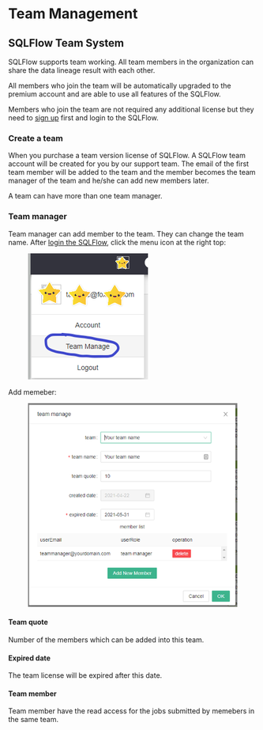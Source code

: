 # Team Management

## SQLFlow Team System

SQLFlow supports team working. All team members in the organization can share the data lineage result with each other.

All members who join the team will be automatically upgraded to the premium account and are able to use all features of the SQLFlow.

Members who join the team are not required any additional license but they need to [sign up](https://sqlflow.gudusoft.com) first and login to the SQLFlow.

### Create a team

When you purchase a team version license of SQLFlow. A SQLFlow team account will be created for you by our support team. The email of the first team member will be added to the team and the member becomes the team manager of the team and he/she can add new members later.

A team can have more than one team manager.

### Team manager

Team manager can add member to the team. They can change the team name. After [login the SQLFlow](https://sqlflow.gudusoft.com), click the menu icon at the right top:

<figure><img src="../../../.gitbook/assets/sqlflow-team-menu.png" alt=""><figcaption></figcaption></figure>

Add memeber:

<figure><img src="../../../.gitbook/assets/sqlflow-team-manager.png" alt=""><figcaption></figcaption></figure>

#### Team quote

Number of the members which can be added into this team.

#### Expired date

The team license will be expired after this date.

#### Team member

Team member have the read access for the jobs submitted by memebers in the same team.
